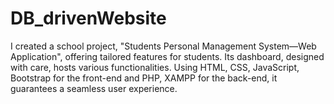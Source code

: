 # DB_drivenWebsite
I created a school project, "Students Personal Management System—Web Application", offering tailored features for students. Its dashboard, designed with care, hosts various functionalities. Using HTML, CSS, JavaScript, Bootstrap for the front-end and PHP, XAMPP for the back-end, it guarantees a seamless user experience.
